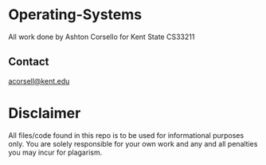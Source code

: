 # Operating-Systems
All work done by Ashton Corsello for Kent State CS33211
## Contact
acorsell@kent.edu

# Disclaimer 
All files/code found in this repo is to be used for informational purposes only. You are solely responsible for your own work and any and all penalties you may incur for plagarism. 
